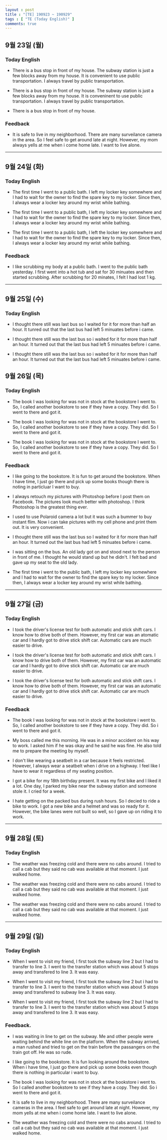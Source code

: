 ```yaml
---
layout : post
title : "[TE] 190923 ~ 190929"
tags : [ "TE (Today English)" ]
comments: true
---
```


## 9월 23일 (월)
### Today English
- There is a bus stop in front of my house. The subway station is just a few blocks away from my house. It is convenient to use public transportation. I always travel by public transportation.

- There is a bus stop in front of my house. The subway station is just a few blocks away from my house. It is conveninent to use public transportation. I always travel by public transportation.

- There is a bus stop in front of my house.

### Feedback
- It is safe to live in my neighborhood. There are many surveilance camera in the area. So I feel safe to get around late at night. However, my mom always yells at me when i come home late. I want to live alone. 

---

## 9월 24일 (화)
### Today English
- The first time I went to a public bath. I left my locker key somewhere and I had to wait for the owner to find the spare key to my locker. Since then, I always wear a locker key around my wrist while bathing.

- The first time I went to a public bath, I left my locker key somewhere and I had to wait for the owner to find the spare key to my locker. Since then, I always wear a locker key around my wrist while bathing.

- The first time I went to a public bath, I left the locker key somewhere and I had to wait for the owner to find the spare key to my locker. Since then, I always wear a locker key around my wrist while bathing.

### Feedback
- I like scrubbing my body at a public bath. I went to the public bath yesterday. I first went into a hot tub and sat for 30 minuates and then started scrubbing. After scrubbing for 20 minates, I felt I had lost 1 kg. 

---

## 9월 25일 (수)
### Today English
- I thought there still was last bus so I waited for it for more than half an hour. It tunred out that the last bus had left 5 minuates before i came. 

- I thought there still was the last bus so i waited for it for more than half an hour. It turned out that the last bus had left 5 minuates before i came.

- I thought there still was the last bus so i waited for it for more than half an hour. It turned out that the last bus had left 5 minuates before i came.


## 9월 26일 (목)
### Today English
- The book I was looking for was not in stock at the bookstore I went to. So, I called another bookstore to see if they have a copy. They did. So I went to there and got it.

- The book I was looking for was not in stock at the bookstore I went to. So, I called another bookstore to see if they have a copy. They did. So I went to there and got it.

- The book I was looking for was not in stock at the bookstore I went to. So, I called another bookstore to see if they have a copy. They did. So I went to there and got it.

### Feedback
- I like going to the bookstore. It is fun to get around the bookstore. When I have time, I just go there and pick up some books though there is noting in particluar I want to buy.

- I always retouch my pictures with Photoshop before I post them on Facebook. The pictures look much better with photoshop. I think Photoshop is the greatest thing ever.

- I used to use Polaroid camera a lot but it was such a bummer to buy instant flim. Now i can take pictures with my cell phone and print them out. It is very convenient.

- I thought there still was the last bus so I waited for it for more than half an hour. It turned out the last bus had left 5 minuates before i came.

- I was sitting on the bus. An old lady got on and stood next to the person in front of me. I thought he would stand up but he didn't. I felt bad and gave up my seat to the old lady.

- The first time i went to the public bath, I left my locker key somewhere and  I had to wait for the owner to find the spare key to my locker. Since then, I always wear a locker key around my wrist while bathing.

---

## 9월 27일 (금)
### Today English
- I took the driver's license test for both automatic and stick shift cars. I know how to drive both of them. However, my first car was an atomatic car and I hardly got to drive stick shift car. Automatic cars are much easier to drive.

- I took the driver's license test for both automatic and stick shift cars.
I know how to drive both of them. However, my first car was an automatic car and I hardly got to drive stick shift car. Automatic car are much easier to drive.

- I took the driver's license test for both automatic and stick shift cars. I know how to drive both of them. However, my first car was an automatic car and I hardly got to drive stick shift car. Automatic car are much easier to drive.

### Feedback
- The book I was looking for was not in stock at the bookstore i went to. So, I called another bookstore to see if they have a copy. They did. So i went to there and got it.

- My boss called me this morning. He was in a minor accident on his way to work. I asked him if he was okay and he said he was fine. He also told me to prepare the meeting by myself.

- I don't like wearing a seatbelt in a car because it feels restricted. However, I always wear a seatbelt when i drive on a highway. I feel like I have to wear it regardless of my seating position.

- I got a bike for my 18th birthday present. It was my first bike and I liked it a lot. One day, I parked my bike near the subway station and someone stole it. I cried for a week.

- I hate getting on the packed bus during rush hours. So I decied to ride a bike to work. I got a new bike and a helmet and was so ready for it. However, the bike lanes were not built so well, so I gave up on riding it to work.

---

## 9월 28일 (토)
### Today English
- The weather was freezing cold and there were no cabs around. I tried to call a cab but they said no cab was available at that moment. I just walked home.

- The weather was freezing cold and there were no cabs around. I tried to call a cab but they said no cab was available at that moment. I just walked home.

- The weather was freezing cold and there were no cabs around. I tried to call a cab but they said no cab was available at that moment. I just walked home.

---

## 9월 29일 (일)
### Today English
- When I went to visit my friend, I first took the subway line 2 but I had to transfer to line 3. I went to the transfer station which was about 5 stops away and transfered to line 3. It was easy.

- When I went to visit my friend, I first took the subway line 2 but i had to transfer to line 3. I went to the transfer station which was about 5 stops away and transfered to subway line 3. It was easy.

- When I went to visit my friend, I first took the subway line 2 but I had to transfer to line 3. I went to the transfer station which was about 5 stops away and transfered to line 3. It was easy.

### Feedback.
- I was waiting in line to get on the subway. Me and other people were waiting behind the white line on the platform. When the subway arrived, a man rushed and tried to get on the train before the passangers on the train got off. He was so rude.

- I like going to the bookstore. It is fun looking around the bookstore. When i have time, I just go there and pick up some books even though there is nothing in particular i want to buy.

- The book I was looking for was not in stock at the bookstore i went to. So I called another bookstore to see if they have a copy. They did. So i went to there and got it.

- It is safe to live in my neighborhood. There are many surveilance cameras in the area. I feel safe to get around late at night. However, my mom yells at me when i come home late. I want to live alone.

- The weather was freezing cold and there were no cabs around. I tried to call a cab but they said no cab was available at that moment. I just walked home.
